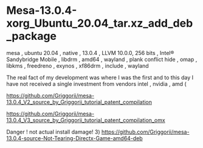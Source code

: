 # Mesa-13.0.4-xorg_Ubuntu_20.04_tar.xz_add_deb_package
mesa , ubuntu 20.04 , native , 13.0.4 , LLVM 10.0.0, 256 bits , Intel® Sandybridge Mobile , libdrm , amd64 , wayland , plank conflict hide , omap , libkms , freedreno , exynos , xf86drm , include , wayland



The real fact of my development was where I was the first and to this day I have not received a single investment from vendors intel , nvidia , amd (

https://github.com/Griggorii/mesa-13.0.4_V2_source_by_Griggorii_tutorial_patent_compilation

https://github.com/Griggorii/mesa-13.0.4_V3_source_by_Griggorii_tutorial_patent_compilation_omx

Danger ! not actual install damage! 3) https://github.com/Griggorii/mesa-13.0.4-source-Not-Tearing-Directx-Game-amd64-deb

